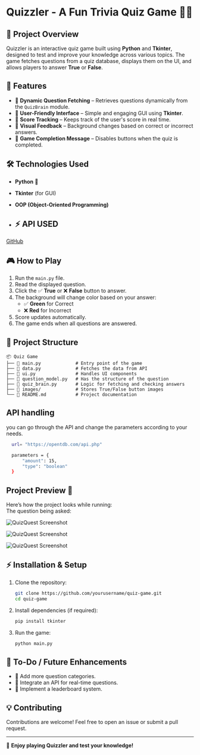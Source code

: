 # Quizzler - A Fun Trivia Quiz Game 🧠🎉

## 📌 Project Overview
Quizzler is an interactive quiz game built using **Python** and **Tkinter**, designed to test and improve your knowledge across various topics. The game fetches questions from a quiz database, displays them on the UI, and allows players to answer **True** or **False**.

## 🚀 Features
- 🔹 **Dynamic Question Fetching** – Retrieves questions dynamically from the `QuizBrain` module.
- 🔹 **User-Friendly Interface** – Simple and engaging GUI using **Tkinter**.
- 🔹 **Score Tracking** – Keeps track of the user's score in real time.
- 🔹 **Visual Feedback** – Background changes based on correct or incorrect answers.
- 🔹 **Game Completion Message** – Disables buttons when the quiz is completed.

## 🛠️ Technologies Used
- **Python** 🐍
- **Tkinter** (for GUI)
- **OOP (Object-Oriented Programming)**

- ## ⚡ API USED
 [GitHub](https://opentdb.com/api.php) 

  
## 🎮 How to Play
1. Run the `main.py` file.
2. Read the displayed question.
3. Click the ✅ **True** or ❌ **False** button to answer.
4. The background will change color based on your answer:
   - ✅ **Green** for Correct
   - ❌ **Red** for Incorrect
5. Score updates automatically.
6. The game ends when all questions are answered.

## 📂 Project Structure
```
📦 Quiz Game
├── 📜 main.py             # Entry point of the game
├── 📜 data.py             # Fetches the data from API
├── 📜 ui.py               # Handles UI components
├── 📜 question_model.py   # Has the structure of the question
├── 📜 quiz_brain.py       # Logic for fetching and checking answers
├── 📂 images/             # Stores True/False button images
└── 📜 README.md           # Project documentation
```

## API handling
you can go through the API and change the parameters according to your needs.
 ```bash
   url= "https://opentdb.com/api.php"

   parameters = {
       "amount": 15,
       "type": "boolean"
   }
   ```
## Project Preview 🚀
Here’s how the project looks while running:  
The question being asked:

![QuizQuest Screenshot](images/question.png)


![QuizQuest Screenshot](images/question1.png)

![QuizQuest Screenshot](images/question2.png)


## ⚡ Installation & Setup
1. Clone the repository:
   ```bash
   git clone https://github.com/yourusername/quiz-game.git
   cd quiz-game
   ```
2. Install dependencies (if required):
   ```bash
   pip install tkinter
   ```
3. Run the game:
   ```bash
   python main.py
   ```

## 🎯 To-Do / Future Enhancements
- 🌟 Add more question categories.
- 🌟 Integrate an API for real-time questions.
- 🌟 Implement a leaderboard system.

## 💡 Contributing
Contributions are welcome! Feel free to open an issue or submit a pull request.

---

🚀 **Enjoy playing Quizzler and test your knowledge!**

